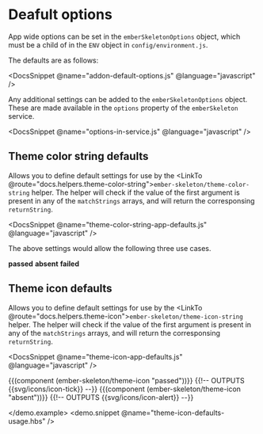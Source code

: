 # Deafult options

App wide options can be set in the `emberSkeletonOptions` object, which must be a child of in the `ENV` object in `config/environment.js`.

The defaults are as follows:

<DocsSnippet @name="addon-default-options.js" @language="javascript" />

Any additional settings can be added to the `emberSkeletonOptions` object. These are made available in the `options` property of the `emberSkeleton` service.

<DocsSnippet @name="options-in-service.js" @language="javascript" />

## Theme color string defaults

Allows you to define default settings for use by the <LinkTo @route="docs.helpers.theme-color-string">`ember-skeleton/theme-color-string` helper</LinkTo>. The helper will check if the value of the first argument is present in any of the `matchStrings` arrays, and will return the corresponsing `returnString`.

<DocsSnippet @name="theme-color-string-app-defaults.js" @language="javascript" />

The above settings would allow the following three use cases.

<div class="ember-skeleton-styles">
<DocsDemo class="body-text" as |demo|>
<demo.example @name="theme-color-string-default-badge.hbs" class="viewport">
<b class="badge badge-{{ember-skeleton/theme-color-string "passed"}}">passed</b>
<!-- OUTPUTS <b class="badge badge-success">passed</b>-->
<b class="badge badge-{{ember-skeleton/theme-color-string "absent"}}">absent</b>
<!-- OUTPUTS <b class="badge badge-warning">absent</b> -->
<b class="badge badge-{{ember-skeleton/theme-color-string "failed"}}">failed</b>
<!-- OUTPUTS <b class="badge badge-danger">failed</b> -->
</demo.example>
<demo.snippet @name="theme-color-string-default-badge.hbs" />
</DocsDemo>
</div>

## Theme icon defaults

Allows you to define default settings for use by the <LinkTo @route="docs.helpers.theme-icon">`ember-skeleton/theme-icon-string` helper</LinkTo>. The helper will check if the value of the first argument is present in any of the `matchStrings` arrays, and will return the corresponsing `returnString`.

<DocsSnippet @name="theme-icon-app-defaults.js" @language="javascript" />

<div class="ember-skeleton-styles">
<DocsDemo class="body-text" as |demo|>
<demo.example @name="theme-icon-defaults-usage.hbs" class="theme-icons-demo viewport">
{{(component (ember-skeleton/theme-icon "passed"))}}
{{!-- OUTPUTS {{svg/icons/icon-tick}} --}}
{{(component (ember-skeleton/theme-icon "absent"))}}
{{!-- OUTPUTS  {{svg/icons/icon-alert}} --}}

</demo.example>
<demo.snippet @name="theme-icon-defaults-usage.hbs" />
</DocsDemo>
</div>
